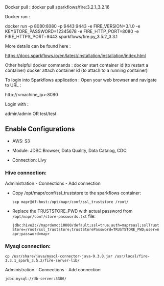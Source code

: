 Docker pull :
docker pull sparkflows/fire:3.2.1_3.2.16

Docker run :

docker run -p 8080:8080 -p 9443:9443 -e FIRE_VERSION=3.1.0 -e KEYSTORE_PASSWORD=12345678 -e FIRE_HTTP_PORT=8080 -e FIRE_HTTPS_PORT=9443 sparkflows/fire:py_3.5.2_3.3.1


More details can be found here :

https://docs.sparkflows.io/en/latest/installation/installation/index.html

Other helpful docker commands :
docker start container id  (to restart a container)
docker attach container id (to attach to a running container)


To login into Sparkflows application :
Open your web browser and navigate to URL :

http://<machine_ip>:8080

Login with :

admin/admin OR test/test


## Enable Configurations

- AWS: S3

- Module: JDBC Browser, Data Quality, Data Catalog, CDC

- Connection: Livy


### Hive connection:

Administration - Connections - Add connection

- Copy /opt/mapr/conf/ssl_truststore to the sparkflows container:

    `scp mapr@df-host:/opt/mapr/conf/ssl_truststore /root/`

- Replace the TRUSTSTORE_PWD with actual password from `/opt/mapr/conf/store-passwords.txt` file:

    `jdbc:hive2://maprdemo:10000/default;ssl=true;auth=maprsasl;sslTrustStore=/root/ssl_truststore;trustStorePassword=TRUSTSTORE_PWD;user=mapr;password=mapr`


### Mysql connection:

`cp /usr/share/java/mysql-connector-java-9.3.0.jar /usr/local/fire-3.3.1_spark_3.5.2/fire-server-lib/`

Administration - Connections - Add connection

`jdbc:mysql://db-server:3306/`

